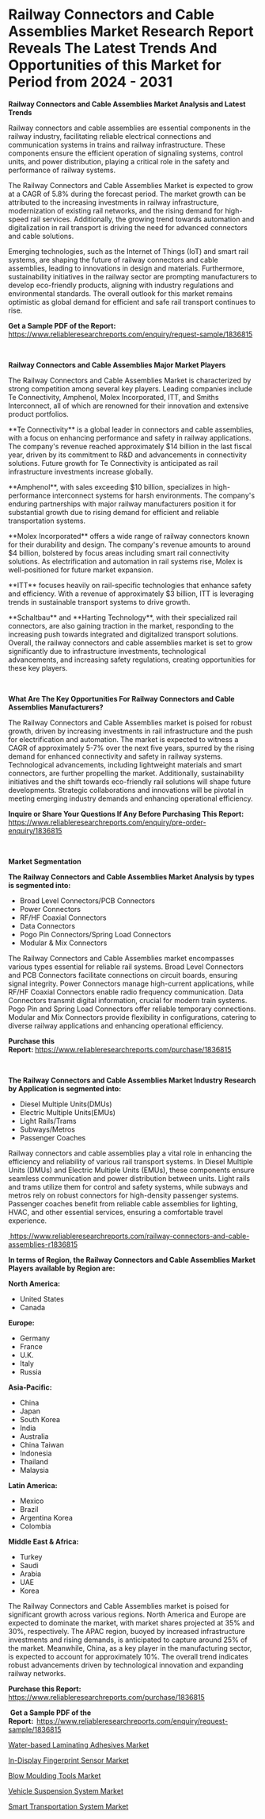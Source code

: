 <p><h1>Railway Connectors and Cable Assemblies Market Research Report Reveals The Latest Trends And Opportunities of this Market for Period from 2024 - 2031</h1></p><p><strong>Railway Connectors and Cable Assemblies Market Analysis and Latest Trends</strong></p>
<p><p>Railway connectors and cable assemblies are essential components in the railway industry, facilitating reliable electrical connections and communication systems in trains and railway infrastructure. These components ensure the efficient operation of signaling systems, control units, and power distribution, playing a critical role in the safety and performance of railway systems.</p><p>The Railway Connectors and Cable Assemblies Market is expected to grow at a CAGR of 5.8% during the forecast period. The market growth can be attributed to the increasing investments in railway infrastructure, modernization of existing rail networks, and the rising demand for high-speed rail services. Additionally, the growing trend towards automation and digitalization in rail transport is driving the need for advanced connectors and cable solutions.</p><p>Emerging technologies, such as the Internet of Things (IoT) and smart rail systems, are shaping the future of railway connectors and cable assemblies, leading to innovations in design and materials. Furthermore, sustainability initiatives in the railway sector are prompting manufacturers to develop eco-friendly products, aligning with industry regulations and environmental standards. The overall outlook for this market remains optimistic as global demand for efficient and safe rail transport continues to rise.</p></p>
<p><strong>Get a Sample PDF of the Report:&nbsp;</strong> <a href="https://www.reliableresearchreports.com/enquiry/request-sample/1836815?utm_campaign=114&utm_medium=2&utm_source=Github&utm_content=ia&utm_term=16102024&utm_id=railway-connectors-and-cable-assemblies">https://www.reliableresearchreports.com/enquiry/request-sample/1836815</a></p>
<p>&nbsp;</p>
<p><strong>Railway Connectors and Cable Assemblies Major Market Players</strong></p>
<p><p>The Railway Connectors and Cable Assemblies Market is characterized by strong competition among several key players. Leading companies include Te Connectivity, Amphenol, Molex Incorporated, ITT, and Smiths Interconnect, all of which are renowned for their innovation and extensive product portfolios.</p><p>**Te Connectivity** is a global leader in connectors and cable assemblies, with a focus on enhancing performance and safety in railway applications. The company's revenue reached approximately $14 billion in the last fiscal year, driven by its commitment to R&D and advancements in connectivity solutions. Future growth for Te Connectivity is anticipated as rail infrastructure investments increase globally.</p><p>**Amphenol**, with sales exceeding $10 billion, specializes in high-performance interconnect systems for harsh environments. The company's enduring partnerships with major railway manufacturers position it for substantial growth due to rising demand for efficient and reliable transportation systems.</p><p>**Molex Incorporated** offers a wide range of railway connectors known for their durability and design. The company's revenue amounts to around $4 billion, bolstered by focus areas including smart rail connectivity solutions. As electrification and automation in rail systems rise, Molex is well-positioned for future market expansion.</p><p>**ITT** focuses heavily on rail-specific technologies that enhance safety and efficiency. With a revenue of approximately $3 billion, ITT is leveraging trends in sustainable transport systems to drive growth.</p><p>**Schaltbau** and **Harting Technology**, with their specialized rail connectors, are also gaining traction in the market, responding to the increasing push towards integrated and digitalized transport solutions. Overall, the railway connectors and cable assemblies market is set to grow significantly due to infrastructure investments, technological advancements, and increasing safety regulations, creating opportunities for these key players.</p></p>
<p>&nbsp;</p>
<p><strong>What Are The Key Opportunities For Railway Connectors and Cable Assemblies Manufacturers?</strong></p>
<p><p>The Railway Connectors and Cable Assemblies market is poised for robust growth, driven by increasing investments in rail infrastructure and the push for electrification and automation. The market is expected to witness a CAGR of approximately 5-7% over the next five years, spurred by the rising demand for enhanced connectivity and safety in railway systems. Technological advancements, including lightweight materials and smart connectors, are further propelling the market. Additionally, sustainability initiatives and the shift towards eco-friendly rail solutions will shape future developments. Strategic collaborations and innovations will be pivotal in meeting emerging industry demands and enhancing operational efficiency.</p></p>
<p><strong>Inquire or Share Your Questions If Any Before Purchasing This Report:</strong> <a href="https://www.reliableresearchreports.com/enquiry/pre-order-enquiry/1836815?utm_campaign=114&utm_medium=2&utm_source=Github&utm_content=ia&utm_term=16102024&utm_id=railway-connectors-and-cable-assemblies">https://www.reliableresearchreports.com/enquiry/pre-order-enquiry/1836815</a></p>
<p>&nbsp;</p>
<p><strong>Market Segmentation</strong></p>
<p><strong>The Railway Connectors and Cable Assemblies Market Analysis by types is segmented into:</strong></p>
<p><ul><li>Broad Level Connectors/PCB Connectors</li><li>Power Connectors</li><li>RF/HF Coaxial Connectors</li><li>Data Connectors</li><li>Pogo Pin Connectors/Spring Load Connectors</li><li>Modular & Mix Connectors</li></ul></p>
<p><p>The Railway Connectors and Cable Assemblies market encompasses various types essential for reliable rail systems. Broad Level Connectors and PCB Connectors facilitate connections on circuit boards, ensuring signal integrity. Power Connectors manage high-current applications, while RF/HF Coaxial Connectors enable radio frequency communication. Data Connectors transmit digital information, crucial for modern train systems. Pogo Pin and Spring Load Connectors offer reliable temporary connections. Modular and Mix Connectors provide flexibility in configurations, catering to diverse railway applications and enhancing operational efficiency.</p></p>
<p><strong>Purchase this Report:&nbsp;</strong><a href="https://www.reliableresearchreports.com/purchase/1836815?utm_campaign=114&utm_medium=2&utm_source=Github&utm_content=ia&utm_term=16102024&utm_id=railway-connectors-and-cable-assemblies">https://www.reliableresearchreports.com/purchase/1836815</a></p>
<p>&nbsp;</p>
<p><strong>The Railway Connectors and Cable Assemblies Market Industry Research by Application is segmented into:</strong></p>
<p><ul><li>Diesel Multiple Units(DMUs)</li><li>Electric Multiple Units(EMUs)</li><li>Light Rails/Trams</li><li>Subways/Metros</li><li>Passenger Coaches</li></ul></p>
<p><p>Railway connectors and cable assemblies play a vital role in enhancing the efficiency and reliability of various rail transport systems. In Diesel Multiple Units (DMUs) and Electric Multiple Units (EMUs), these components ensure seamless communication and power distribution between units. Light rails and trams utilize them for control and safety systems, while subways and metros rely on robust connectors for high-density passenger systems. Passenger coaches benefit from reliable cable assemblies for lighting, HVAC, and other essential services, ensuring a comfortable travel experience.</p></p>
<p><a href="https://www.reliableresearchreports.com/railway-connectors-and-cable-assemblies-r1836815?utm_campaign=114&utm_medium=2&utm_source=Github&utm_content=ia&utm_term=16102024&utm_id=railway-connectors-and-cable-assemblies">&nbsp;https://www.reliableresearchreports.com/railway-connectors-and-cable-assemblies-r1836815</a></p>
<p><strong>In terms of Region, the Railway Connectors and Cable Assemblies Market Players available by Region are:</strong></p>
<p>
    <p> <strong> North America: </strong>
        <ul>
            <li>United States</li>
            <li>Canada</li>
        </ul>
        </p> 
    <p> <strong> Europe: </strong>
        <ul>
            <li>Germany</li>
            <li>France</li>
            <li>U.K.</li>
            <li>Italy</li>
            <li>Russia</li>
        </ul>
        </p> 
    <p> <strong> Asia-Pacific: </strong>
        <ul>
            <li>China</li>
            <li>Japan</li>
            <li>South Korea</li>
            <li>India</li>
            <li>Australia</li>
            <li>China Taiwan</li>
            <li>Indonesia</li>
            <li>Thailand</li>
            <li>Malaysia</li>
        </ul>
        </p> 
    <p> <strong> Latin America: </strong>
        <ul>
            <li>Mexico</li>
            <li>Brazil</li>
            <li>Argentina Korea</li>
            <li>Colombia</li>
        </ul>
        </p> 
    <p> <strong> Middle East & Africa: </strong>
        <ul>
            <li>Turkey</li>
            <li>Saudi</li>
            <li>Arabia</li>
            <li>UAE</li>
            <li>Korea</li>
        </ul>
    </p>
    </p>
<p><p>The Railway Connectors and Cable Assemblies market is poised for significant growth across various regions. North America and Europe are expected to dominate the market, with market shares projected at 35% and 30%, respectively. The APAC region, buoyed by increased infrastructure investments and rising demands, is anticipated to capture around 25% of the market. Meanwhile, China, as a key player in the manufacturing sector, is expected to account for approximately 10%. The overall trend indicates robust advancements driven by technological innovation and expanding railway networks.</p></p>
<p><strong>Purchase this Report: </strong><a href="https://www.reliableresearchreports.com/purchase/1836815?utm_campaign=114&utm_medium=2&utm_source=Github&utm_content=ia&utm_term=16102024&utm_id=railway-connectors-and-cable-assemblies">https://www.reliableresearchreports.com/purchase/1836815</a></p>
<p>&nbsp;<strong>Get a Sample PDF of the Report:&nbsp;&nbsp;</strong><a href="https://www.reliableresearchreports.com/enquiry/request-sample/1836815?utm_campaign=114&utm_medium=2&utm_source=Github&utm_content=ia&utm_term=16102024&utm_id=railway-connectors-and-cable-assemblies">https://www.reliableresearchreports.com/enquiry/request-sample/1836815</a></p>
<p><strong></strong></p>
<p><p><a href="https://github.com/MonroeBullock54/Market-Research-Report-List-1/blob/main/water-based-laminating-adhesives-market.md?utm_campaign=114&utm_medium=2&utm_source=Github&utm_content=ia&utm_term=16102024&utm_id=railway-connectors-and-cable-assemblies">Water-based Laminating Adhesives Market</a></p><p><a href="https://github.com/cristy9x9bur/Market-Research-Report-List-1/blob/main/in-display-fingerprint-sensor-market.md?utm_campaign=114&utm_medium=2&utm_source=Github&utm_content=ia&utm_term=16102024&utm_id=railway-connectors-and-cable-assemblies">In-Display Fingerprint Sensor Market</a></p><p><a href="https://issuu.com/reportprime-2/docs/blow-moulding-tools-market-size-203_a2631d3cf07ff0?utm_campaign=114&utm_medium=2&utm_source=Github&utm_content=ia&utm_term=16102024&utm_id=railway-connectors-and-cable-assemblies">Blow Moulding Tools Market</a></p><p><a href="https://www.linkedin.com/pulse/influencing-factors-vehicle-suspension-system-market-insights-zzlif?utm_campaign=114&utm_medium=2&utm_source=Github&utm_content=ia&utm_term=16102024&utm_id=railway-connectors-and-cable-assemblies">Vehicle Suspension System Market</a></p><p><a href="https://www.linkedin.com/pulse/future-smart-transportation-system-market-global-forecast-trends-byljf?utm_campaign=114&utm_medium=2&utm_source=Github&utm_content=ia&utm_term=16102024&utm_id=railway-connectors-and-cable-assemblies">Smart Transportation System Market</a></p></p>